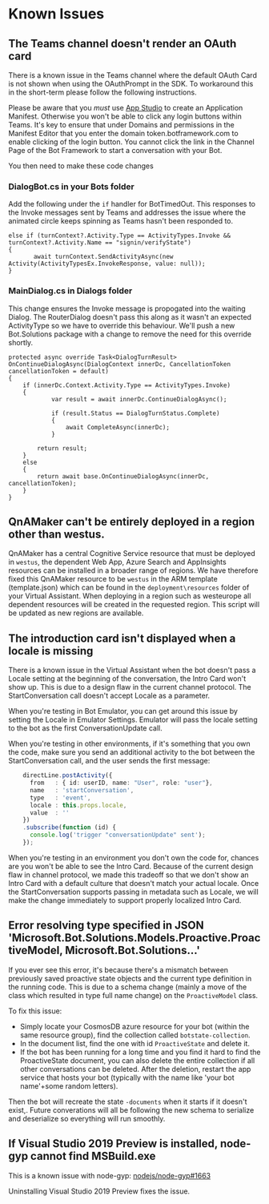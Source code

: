 # Known Issues

## The Teams channel doesn't render an OAuth card

There is a known issue in the Teams channel where the default OAuth Card is not shown when using the OAuthPrompt in the SDK. To workaround this in the short-term please follow the following instructions.

Please be aware that you *must* use [App Studio](https://docs.microsoft.com/en-us/microsoftteams/platform/get-started/get-started-app-studio) to create an Application Manifest. Otherwise you won't be able to click any login buttons within Teams. It's key to ensure that under Domains and permissions in the Manifest Editor that you enter the domain token.botframework.com to enable clicking of the login button.  You cannot click the link in the Channel Page of the Bot Framework to start a conversation with your Bot.

You then need to make these code changes

### DialogBot.cs in your Bots folder

Add the following under the `if` handler for BotTimedOut. This responses to the Invoke messages sent by Teams and addresses the issue where the animated circle keeps spinning as Teams hasn't been responded to.
```
else if (turnContext?.Activity.Type == ActivityTypes.Invoke && turnContext?.Activity.Name == "signin/verifyState")
{
       await turnContext.SendActivityAsync(new Activity(ActivityTypesEx.InvokeResponse, value: null));
}
```

### MainDialog.cs in Dialogs folder

This change ensures the Invoke message is propogated into the waiting Dialog. The RouterDialog doesn't pass this along as it wasn't an expected ActivityType so we have to override this behaviour. We'll push a new Bot.Solutions package with a change to remove the need for this override shortly.

```
protected async override Task<DialogTurnResult> OnContinueDialogAsync(DialogContext innerDc, CancellationToken cancellationToken = default)
{
    if (innerDc.Context.Activity.Type == ActivityTypes.Invoke)
    {   
            var result = await innerDc.ContinueDialogAsync();

            if (result.Status == DialogTurnStatus.Complete)
            {
                await CompleteAsync(innerDc);
            }

        return result;
    }
    else
    {
        return await base.OnContinueDialogAsync(innerDc, cancellationToken);
    }
}
```

## QnAMaker can't be entirely deployed in a region other than westus.

QnAMaker has a central Cognitive Service resource that must be deployed in `westus`, the dependent Web App, Azure Search and AppInsights resources can be installed in a broader range of regions. We have therefore fixed this QnAMaker resource to be `westus` in the ARM template (template.json) which can be found in the `deployment\resources` folder of your Virtual Assistant. When deploying in a region such as westeurope all dependent resources will be created in the requested region. This script will be updated as new regions are available.

## The introduction card isn't displayed when a locale is missing

There is a known issue in the Virtual Assistant when the bot doesn't pass a Locale setting at the beginning of the conversation, the Intro Card won't show up. This is due to a design flaw in the current channel protocol. The StartConversation call doesn't accept Locale as a parameter.

When you're testing in Bot Emulator, you can get around this issue by setting the Locale in Emulator Settings. Emulator will pass the locale setting to the bot as the first ConversationUpdate call.

When you're testing in other environments, if it's something that you own the code, make sure you send an additional activity to the bot between the StartConversation call, and the user sends the first message:

```typescript
    directLine.postActivity({
      from   : { id: userID, name: "User", role: "user"},
      name   : 'startConversation',
      type   : 'event',
      locale : this.props.locale,
      value  : ''
    })
    .subscribe(function (id) {
      console.log('trigger "conversationUpdate" sent');
    });
```

When you're testing in an environment you don't own the code for, chances are you won't be able to see the Intro Card. Because of the current design flaw in channel protocol, we made this tradeoff so that we don't show an Intro Card with a default culture that doesn't match your actual locale. Once the StartConversation supports passing in metadata such as Locale, we will make the change immediately to support properly localized Intro Card.

## Error resolving type specified in JSON 'Microsoft.Bot.Solutions.Models.Proactive.ProactiveModel, Microsoft.Bot.Solutions...'

If you ever see this error, it's because there's a mismatch between previously saved proactive state objects and the current type definition in the running code. This is due to a schema change (mainly a move of the class which resulted in type full name change) on the `ProactiveModel` class.

To fix this issue:
- Simply locate your CosmosDB azure resource for your bot (within the same resource group), find the collection called `botstate-collection`.
- In the document list, find the one with id `ProactiveState` and delete it.
- If the bot has been running for a long time and you find it hard to find the ProactiveState document, you can also delete the entire collection if all other conversations can be deleted. After the deletion, restart the app service that hosts your bot (typically with the name like 'your bot name'+some random letters). 

Then the bot will recreate the state `-documents` when it starts if it doesn't exist,. Future converations will all be following the new schema to serialize and deserialize so everything will run smoothly.

## If Visual Studio 2019 Preview is installed, node-gyp cannot find MSBuild.exe

This is a known issue with node-gyp: [nodejs/node-gyp#1663](https://github.com/nodejs/node-gyp/issues/1663)

Uninstalling Visual Studio 2019 Preview fixes the issue.
